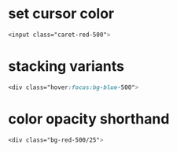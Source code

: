 
# set cursor color
```css
<input class="caret-red-500">
```

# stacking variants
```css
<div class="hover:focus:bg-blue-500">
```

# color opacity shorthand
```css
<div class="bg-red-500/25">
```